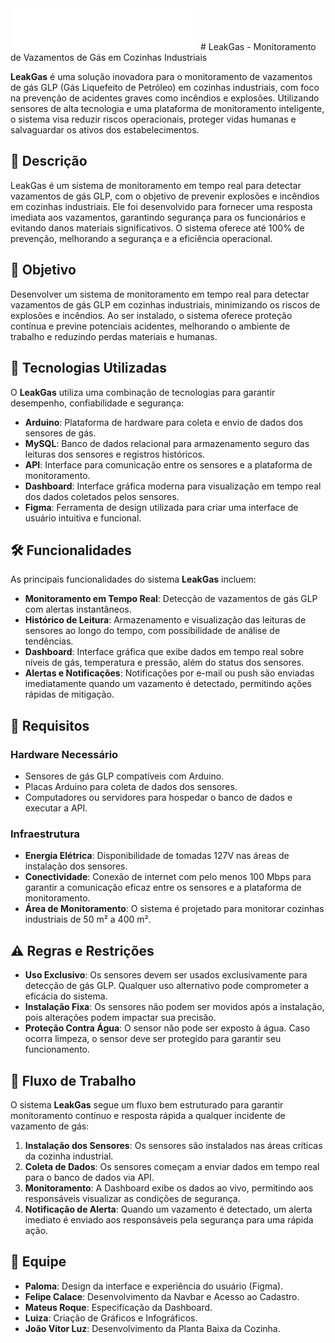 <img src="/public/assets/logo.png" width="300px">
# LeakGas - Monitoramento de Vazamentos de Gás em Cozinhas Industriais

**LeakGas** é uma solução inovadora para o monitoramento de vazamentos de gás GLP (Gás Liquefeito de Petróleo) em cozinhas industriais, com foco na prevenção de acidentes graves como incêndios e explosões. Utilizando sensores de alta tecnologia e uma plataforma de monitoramento inteligente, o sistema visa reduzir riscos operacionais, proteger vidas humanas e salvaguardar os ativos dos estabelecimentos.

## 🚀 Descrição

LeakGas é um sistema de monitoramento em tempo real para detectar vazamentos de gás GLP, com o objetivo de prevenir explosões e incêndios em cozinhas industriais. Ele foi desenvolvido para fornecer uma resposta imediata aos vazamentos, garantindo segurança para os funcionários e evitando danos materiais significativos. O sistema oferece até 100% de prevenção, melhorando a segurança e a eficiência operacional.

## 🎯 Objetivo

Desenvolver um sistema de monitoramento em tempo real para detectar vazamentos de gás GLP em cozinhas industriais, minimizando os riscos de explosões e incêndios. Ao ser instalado, o sistema oferece proteção contínua e previne potenciais acidentes, melhorando o ambiente de trabalho e reduzindo perdas materiais e humanas.

## 🔧 Tecnologias Utilizadas

O **LeakGas** utiliza uma combinação de tecnologias para garantir desempenho, confiabilidade e segurança:

- **Arduino**: Plataforma de hardware para coleta e envio de dados dos sensores de gás.
- **MySQL**: Banco de dados relacional para armazenamento seguro das leituras dos sensores e registros históricos.
- **API**: Interface para comunicação entre os sensores e a plataforma de monitoramento.
- **Dashboard**: Interface gráfica moderna para visualização em tempo real dos dados coletados pelos sensores.
- **Figma**: Ferramenta de design utilizada para criar uma interface de usuário intuitiva e funcional.

## 🛠️ Funcionalidades

As principais funcionalidades do sistema **LeakGas** incluem:

- **Monitoramento em Tempo Real**: Detecção de vazamentos de gás GLP com alertas instantâneos.
- **Histórico de Leitura**: Armazenamento e visualização das leituras de sensores ao longo do tempo, com possibilidade de análise de tendências.
- **Dashboard**: Interface gráfica que exibe dados em tempo real sobre níveis de gás, temperatura e pressão, além do status dos sensores.
- **Alertas e Notificações**: Notificações por e-mail ou push são enviadas imediatamente quando um vazamento é detectado, permitindo ações rápidas de mitigação.

## 📝 Requisitos

### Hardware Necessário

- Sensores de gás GLP compatíveis com Arduino.
- Placas Arduino para coleta de dados dos sensores.
- Computadores ou servidores para hospedar o banco de dados e executar a API.

### Infraestrutura

- **Energia Elétrica**: Disponibilidade de tomadas 127V nas áreas de instalação dos sensores.
- **Conectividade**: Conexão de internet com pelo menos 100 Mbps para garantir a comunicação eficaz entre os sensores e a plataforma de monitoramento.
- **Área de Monitoramento**: O sistema é projetado para monitorar cozinhas industriais de 50 m² a 400 m².

## ⚠️ Regras e Restrições

- **Uso Exclusivo**: Os sensores devem ser usados exclusivamente para detecção de gás GLP. Qualquer uso alternativo pode comprometer a eficácia do sistema.
- **Instalação Fixa**: Os sensores não podem ser movidos após a instalação, pois alterações podem impactar sua precisão.
- **Proteção Contra Água**: O sensor não pode ser exposto à água. Caso ocorra limpeza, o sensor deve ser protegido para garantir seu funcionamento.

## 🔄 Fluxo de Trabalho

O sistema **LeakGas** segue um fluxo bem estruturado para garantir monitoramento contínuo e resposta rápida a qualquer incidente de vazamento de gás:

1. **Instalação dos Sensores**: Os sensores são instalados nas áreas críticas da cozinha industrial.
2. **Coleta de Dados**: Os sensores começam a enviar dados em tempo real para o banco de dados via API.
3. **Monitoramento**: A Dashboard exibe os dados ao vivo, permitindo aos responsáveis visualizar as condições de segurança.
4. **Notificação de Alerta**: Quando um vazamento é detectado, um alerta imediato é enviado aos responsáveis pela segurança para uma rápida ação.

## 👥 Equipe

- **Paloma**: Design da interface e experiência do usuário (Figma).
- **Felipe Calace**: Desenvolvimento da Navbar e Acesso ao Cadastro.
- **Mateus Roque**: Especificação da Dashboard.
- **Luiza**: Criação de Gráficos e Infográficos.
- **João Vitor Luz**: Desenvolvimento da Planta Baixa da Cozinha.